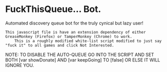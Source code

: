 # FuckThisQueue... Bot.
Automated discovery queue bot for the truly cynical but lazy user!

	This javascript file is have an extension dependency of either GreaseMonkey (Firefox) or TamperMonkey (Chrome) to work.
		This is a roughly modified white-list script modified to just say "fuck it" to all games and click Not Interested.

NOTE: TO DISABLE THE AUTO-QUEUE GO INTO THE SCRIPT AND SET BOTH 
[var showDonate] AND [var keepGoing] TO [false] OR ELSE IT WILL IGNORE YOU.
